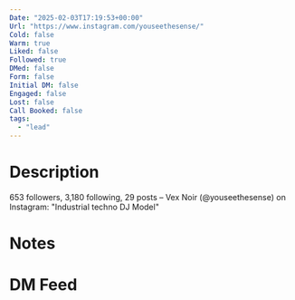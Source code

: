 ```yaml
---
Date: "2025-02-03T17:19:53+00:00"
Url: "https://www.instagram.com/youseethesense/"
Cold: false
Warm: true
Liked: false
Followed: true
DMed: false
Form: false
Initial DM: false
Engaged: false
Lost: false
Call Booked: false
tags:
  - "lead"
---
```

# Description
653 followers, 3,180 following, 29 posts – Vex Noir (@youseethesense) on Instagram: "Industrial techno DJ
Model"
# Notes

# DM Feed